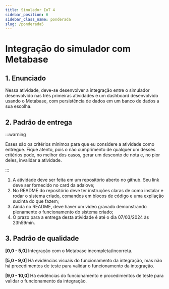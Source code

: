 ```yaml
---
title: Simulador IoT 4
sidebar_position: 6
sidebar_class_name: ponderada
slug: /ponderada5
---
```


# Integração do simulador com Metabase

## 1. Enunciado

Nessa atividade, deve-se desenvolver a integração entre o simulador
desenvolvido nas três primeiras atividades e um dashboard desenvolvido usando o
Metabase, com persistência de dados em um banco de dados a sua escolha.


## 2. Padrão de entrega

:::warning

Esses são os critérios mínimos para que eu considere a atividade como entregue.
Fique atento, pois o não cumprimento de qualquer um desses critérios pode, no
melhor dos casos, gerar um desconto de nota e, no pior deles, invalidar a
atividade.

:::

1. A atividade deve ser feita em um repositório aberto no github. Seu link deve
   ser fornecido no card da adalove;
2. No README do repositório deve ter instruções claras de como instalar e rodar
   o sistema criado, comandos em blocos de código e uma expliação sucinta do
   que fazem;
3. Ainda no README, deve haver um vídeo gravado demonstrando plenamente o
   funcionamento do sistema criado;
4. O prazo para a entrega desta atividade é até o dia 07/03/2024 às 23h59min.


## 3. Padrão de qualidade

**[0,0 - 5,0]**
Integração com o Metabase incompleta/incorreta.

**[5,0 - 9,0]**
Há evidências visuais do funcionamento da integração, mas não há procedimentos
de teste para validar o funcionamento da integração.

**[9,0 - 10,0]**
Há evidências do funcionamento e procedimentos de teste para validar o
funcionamento da integração.
